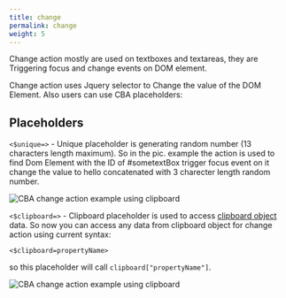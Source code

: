 ```yaml
---
title: change
permalink: change
weight: 5
---
```


Change action mostly are used on textboxes and textareas, they are Triggering focus and change events on DOM element. 

Change action uses Jquery selector to Change the value of the DOM Element. Also users can use CBA placeholders:

## Placeholders

`<$unique=>` - Unique placeholder is generating random number (13 characters length maximum). So in the pic. example the action is used to find Dom Element with the ID of #sometextBox trigger focus event on it change the value to hello concatenated with 3 charecter length random number. 

![CBA change action example using clipboard](/images/extension/actions/change.jpg)

`<$clipboard=>` - Clipboard placeholder is used to access [clipboard object](clipboard) data. So now you can access any data from clipboard object for change action using current syntax: 

`<$clipboard=propertyName>` 

so this placeholder will call `clipboard["propertyName"]`. 

![CBA change action example using clipboard](/images/extension/actions/clipboard/placeholder.jpg)
